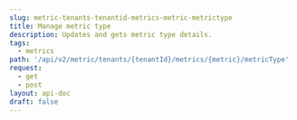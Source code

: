 ```yaml
---
slug: metric-tenants-tenantid-metrics-metric-metrictype
title: Manage metric type
description: Updates and gets metric type details.
tags:
  - metrics
path: '/api/v2/metric/tenants/{tenantId}/metrics/{metric}/metricType'
request:
  - get
  - post
layout: api-doc
draft: false
---
```

